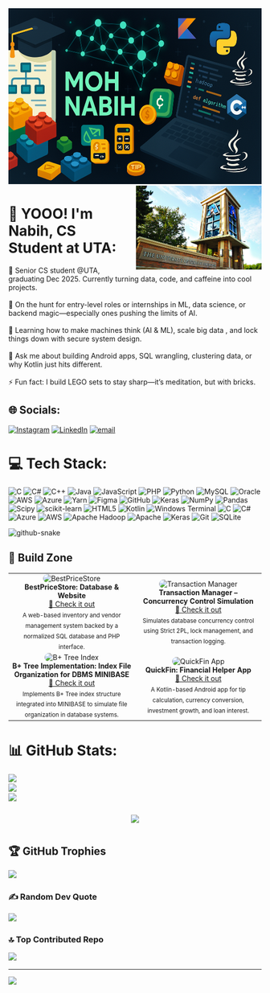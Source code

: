 <img src="banner.png" alt="GitHub Banner" width="100%" height="350px" />

<img src="uta.jpg" alt="UTA Logo" width="250px" align="right" style="margin-left: 20px;" />


# 💫 YOOO! I'm Nabih, CS Student at UTA:
🔭 Senior CS student @UTA, graduating Dec 2025. Currently turning data, code, and caffeine into cool projects.<br><br>🤝 On the hunt for entry-level roles or internships in ML, data science, or backend magic—especially ones pushing the limits of AI.<br><br>🌱 Learning how to make machines think (AI & ML), scale big data , and lock things down with secure system design.<br><br>💬 Ask me about building Android apps, SQL wrangling, clustering data, or why Kotlin just hits different.<br><br>⚡ Fun fact: I build LEGO sets to stay sharp—it’s meditation, but with bricks.


## 🌐 Socials:
[![Instagram](https://img.shields.io/badge/Instagram-%23E4405F.svg?logo=Instagram&logoColor=white)](https://instagram.com/moh.nabih) [![LinkedIn](https://img.shields.io/badge/LinkedIn-%230077B5.svg?logo=linkedin&logoColor=white)](https://linkedin.com/in/mohnabih) [![email](https://img.shields.io/badge/Email-D14836?logo=gmail&logoColor=white)](mailto:nabeeh.kha@gmail.com) 

# 💻 Tech Stack:
![C](https://img.shields.io/badge/c-%2300599C.svg?style=for-the-badge&logo=c&logoColor=white) ![C#](https://img.shields.io/badge/c%23-%23239120.svg?style=for-the-badge&logo=csharp&logoColor=white) ![C++](https://img.shields.io/badge/c++-%2300599C.svg?style=for-the-badge&logo=c%2B%2B&logoColor=white) ![Java](https://img.shields.io/badge/java-%23ED8B00.svg?style=for-the-badge&logo=openjdk&logoColor=white) ![JavaScript](https://img.shields.io/badge/javascript-%23323330.svg?style=for-the-badge&logo=javascript&logoColor=%23F7DF1E) ![PHP](https://img.shields.io/badge/php-%23777BB4.svg?style=for-the-badge&logo=php&logoColor=white) ![Python](https://img.shields.io/badge/python-3670A0?style=for-the-badge&logo=python&logoColor=ffdd54) ![MySQL](https://img.shields.io/badge/mysql-4479A1.svg?style=for-the-badge&logo=mysql&logoColor=white) ![Oracle](https://img.shields.io/badge/Oracle-F80000?style=for-the-badge&logo=oracle&logoColor=white) ![AWS](https://img.shields.io/badge/AWS-%23FF9900.svg?style=for-the-badge&logo=amazon-aws&logoColor=white) ![Azure](https://img.shields.io/badge/azure-%230072C6.svg?style=for-the-badge&logo=microsoftazure&logoColor=white) ![Yarn](https://img.shields.io/badge/yarn-%232C8EBB.svg?style=for-the-badge&logo=yarn&logoColor=white) ![Figma](https://img.shields.io/badge/figma-%23F24E1E.svg?style=for-the-badge&logo=figma&logoColor=white) ![GitHub](https://img.shields.io/badge/github-%23121011.svg?style=for-the-badge&logo=github&logoColor=white) ![Keras](https://img.shields.io/badge/Keras-%23D00000.svg?style=for-the-badge&logo=Keras&logoColor=white) ![NumPy](https://img.shields.io/badge/numpy-%23013243.svg?style=for-the-badge&logo=numpy&logoColor=white) ![Pandas](https://img.shields.io/badge/pandas-%23150458.svg?style=for-the-badge&logo=pandas&logoColor=white) ![Scipy](https://img.shields.io/badge/SciPy-%230C55A5.svg?style=for-the-badge&logo=scipy&logoColor=%white) ![scikit-learn](https://img.shields.io/badge/scikit--learn-%23F7931E.svg?style=for-the-badge&logo=scikit-learn&logoColor=white) ![HTML5](https://img.shields.io/badge/html5-%23E34F26.svg?style=for-the-badge&logo=html5&logoColor=white) ![Kotlin](https://img.shields.io/badge/kotlin-%237F52FF.svg?style=for-the-badge&logo=kotlin&logoColor=white) ![Windows Terminal](https://img.shields.io/badge/Windows%20Terminal-%234D4D4D.svg?style=for-the-badge&logo=windows-terminal&logoColor=white) ![C](https://img.shields.io/badge/c-%2300599C.svg?style=for-the-badge&logo=c&logoColor=white) ![C#](https://img.shields.io/badge/c%23-%23239120.svg?style=for-the-badge&logo=csharp&logoColor=white) ![Azure](https://img.shields.io/badge/azure-%230072C6.svg?style=for-the-badge&logo=microsoftazure&logoColor=white) ![AWS](https://img.shields.io/badge/AWS-%23FF9900.svg?style=for-the-badge&logo=amazon-aws&logoColor=white) ![Apache Hadoop](https://img.shields.io/badge/Apache%20Hadoop-66CCFF?style=for-the-badge&logo=apachehadoop&logoColor=black) ![Apache](https://img.shields.io/badge/apache-%23D42029.svg?style=for-the-badge&logo=apache&logoColor=white) ![Keras](https://img.shields.io/badge/Keras-%23D00000.svg?style=for-the-badge&logo=Keras&logoColor=white) ![Git](https://img.shields.io/badge/git-%23F05033.svg?style=for-the-badge&logo=git&logoColor=white) ![SQLite](https://img.shields.io/badge/sqlite-%2307405e.svg?style=for-the-badge&logo=sqlite&logoColor=white)


<picture>
  <source media="(prefers-color-scheme: dark)" srcset="https://raw.githubusercontent.com/tobiasmeyhoefer/tobiasmeyhoefer/output/github-snake-dark.svg" />
  <source media="(prefers-color-scheme: light)" srcset="https://raw.githubusercontent.com/tobiasmeyhoefer/tobiasmeyhoefer/output/github-snake.svg" />
  <img alt="github-snake" src="https://raw.githubusercontent.com/tobiasmeyhoefer/tobiasmeyhoefer/output/github-snake.svg" />
</picture>


## 🚀 Build Zone

<table>
  <tr>
    <td align="center" width="50%">
      <img src="project-1.png" alt="BestPriceStore" width="200px" style="border-radius: 10px;" /><br>
      <strong>BestPriceStore: Database & Website</strong><br>
      <a href="https://github.com/MohNabih1/MyWorkshop.git">🔗 Check it out</a><br>
      <sub>A web-based inventory and vendor management system backed by a normalized SQL database and PHP interface.</sub>
    </td>
    <td align="center" width="50%">
      <img src="project-2.png" alt="Transaction Manager" width="200px" style="border-radius: 10px;" /><br>
      <strong>Transaction Manager – Concurrency Control Simulation</strong><br>
      <a href="https://github.com/MohNabih1/MyWorkshop.git">🔗 Check it out</a><br>
      <sub>Simulates database concurrency control using Strict 2PL, lock management, and transaction logging.</sub>
    </td>
  </tr>
  <tr>
    <td align="center" width="50%">
      <img src="project-3.png" alt="B+ Tree Index" width="200px" style="border-radius: 10px;" /><br>
      <strong>B+ Tree Implementation: Index File Organization for DBMS MINIBASE</strong><br>
      <a href="https://github.com/MohNabih1/MyWorkshop.git">🔗 Check it out</a><br>
      <sub>Implements B+ Tree index structure integrated into MINIBASE to simulate file organization in database systems.</sub>
    </td>
    <td align="center" width="50%">
      <img src="project-4.png" alt="QuickFin App" width="200px" style="border-radius: 10px;" /><br>
      <strong>QuickFin: Financial Helper App</strong><br>
      <a href="https://github.com/MohNabih1/MyWorkshop.git">🔗 Check it out</a><br>
      <sub>A Kotlin-based Android app for tip calculation, currency conversion, investment growth, and loan interest.</sub>
    </td>
  </tr>
</table>



# 📊 GitHub Stats:
![](https://github-readme-stats.vercel.app/api?username=MohNabih1&theme=dark&hide_border=false&include_all_commits=false&count_private=false)<br/>
![](https://nirzak-streak-stats.vercel.app/?user=MohNabih1&theme=dark&hide_border=false)<br/>
![](https://github-readme-stats.vercel.app/api/top-langs/?username=MohNabih1&theme=dark&hide_border=false&include_all_commits=false&count_private=false&layout=compact)

<div align="center">
  <img src="https://media.giphy.com/media/rhZr8u3cvxe0ksf1ej/giphy.gif" width="250px" style="margin: 10px;" />
</div>

## 🏆 GitHub Trophies
![](https://github-profile-trophy.vercel.app/?username=MohNabih1&theme=radical&no-frame=false&no-bg=true&margin-w=4)

### ✍️ Random Dev Quote
![](https://quotes-github-readme.vercel.app/api?type=horizontal&theme=radical)

### 🔝 Top Contributed Repo
![](https://github-contributor-stats.vercel.app/api?username=MohNabih1&limit=5&theme=dark&combine_all_yearly_contributions=true)

---
[![](https://visitcount.itsvg.in/api?id=MohNabih1&icon=0&color=0)](https://visitcount.itsvg.in)



<!-- Proudly created with GPRM ( https://gprm.itsvg.in ) -->
